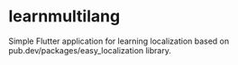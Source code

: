 # learnmultilang

Simple Flutter application for learning localization based on pub.dev/packages/easy_localization library.
